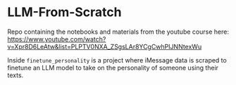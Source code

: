 # LLM-From-Scratch

Repo containing the notebooks and materials from the youtube course here: https://www.youtube.com/watch?v=Xpr8D6LeAtw&list=PLPTV0NXA_ZSgsLAr8YCgCwhPIJNNtexWu

Inside `finetune_personality` is a project where iMessage data is scraped to finetune an LLM model to take on the personality of someone using their texts.
